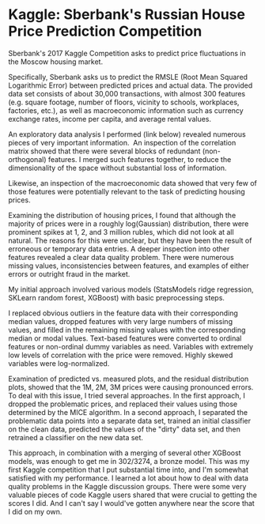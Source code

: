 # Kaggle: Sberbank's Russian House Price Prediction Competition

Sberbank's 2017 Kaggle Competition asks to predict price fluctuations in the Moscow housing market.

Specifically, Sberbank asks us to predict the RMSLE (Root Mean Squared Logarithmic Error) between predicted prices and actual data. The provided data set consists of about 30,000 transactions, with almost 300 features (e.g. square footage, number of floors, vicinity to schools, workplaces, factories, etc.), as well as macroeconomic information such as currency exchange rates, income per capita, and average rental values.

An exploratory data analysis I performed (link below) revealed numerous pieces of very important information. 
An inspection of the correlation matrix showed that there were several blocks of redundant (non-orthogonal) features. I merged such features together, to reduce the dimensionality of the space without substantial loss of information.

Likewise, an inspection of the macroeconomic data showed that very few of those features were potentially relevant to the task of predicting housing prices.

Examining the distribution of housing prices, I found that although the majority of prices were in a roughly log(Gaussian) distribution, there were prominent spikes at 1, 2, and 3 million rubles, which did not look at all natural. The reasons for this were unclear, but they have been the result of erroneous or temporary data entries. A deeper inspection into other features revealed a clear data quality problem. There were numerous missing values, inconsistencies between features, and examples of either errors or outright fraud in the market. 

My initial approach involved various models (StatsModels ridge regression, SKLearn random forest, XGBoost) with basic preprocessing steps.

I replaced obvious outliers in the feature data with their corresponding median values, dropped features with very large numbers of missing values, and filled in the remaining missing values with the corresponding median or modal values. Text-based features were converted to ordinal features or non-ordinal dummy variables as need. Variables with extremely low levels of correlation with the price were removed. Highly skewed variables were log-normalized. 

Examination of predicted vs. measured plots, and the residual distribution plots, showed that the 1M, 2M, 3M prices were causing pronounced errors. To deal with this issue, I tried several approaches. In the first approach, I dropped the problematic prices, and replaced their values using those determined by the MICE algorithm. In a second approach, I separated the problematic data points into a separate data set, trained an initial classifier on the clean data, predicted the values of the "dirty" data set, and then retrained a classifier on the new data set. 

This approach, in combination with a merging of several other XGBoost models, was enough to get me in 302/3274, a bronze model. This was my first Kaggle competition that I put substantial time into, and I'm somewhat satisfied with my performance. I learned a lot about how to deal with data quality problems in the Kaggle discussion groups. There were some very valuable pieces of code Kaggle users shared that were crucial to getting the scores I did. And I can't say I would've gotten anywhere near the score that I did on my own. 
